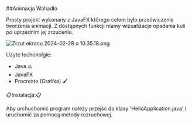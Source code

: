 ##Animacja Wahadło

Prosty projekt wykonany z JavaFX którego celem było przećwiczenie tworzenia animacji.
Z dostępnych funkcji mamy wizualizacje opadania kuli po uprzednim jej zrzuceniu.

![Zrzut ekranu 2024-02-28 o 10.35.18.png](..%2FZrzut%20ekranu%202024-02-28%20o%2010.35.18.png)


Użyte techonolgie:
 - Java ♨️
 - JavaFX
 - Procreate (Grafika) 🖌️



📋Instalacja:📋

Aby urchuchomić program należy przejść do klasy 'HelloApplication.java' i uruchomić za pomocą metody rozruchowej.
